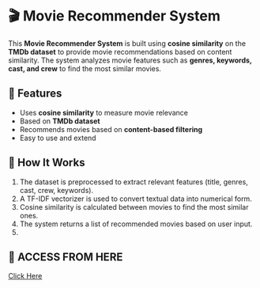 # 🎬 Movie Recommender System  

This **Movie Recommender System** is built using **cosine similarity** on the **TMDb dataset** to provide movie recommendations based on content similarity. The system analyzes movie features such as **genres, keywords, cast, and crew** to find the most similar movies.

## 🔹 Features  
- Uses **cosine similarity** to measure movie relevance  
- Based on **TMDb dataset**  
- Recommends movies based on **content-based filtering**  
- Easy to use and extend  

## 🚀 How It Works  
1. The dataset is preprocessed to extract relevant features (title, genres, cast, crew, keywords).  
2. A TF-IDF vectorizer is used to convert textual data into numerical form.  
3. Cosine similarity is calculated between movies to find the most similar ones.  
4. The system returns a list of recommended movies based on user input.
5. 
## 🔗 ACCESS FROM HERE  
[Click Here]([your-link-here](https://movierecommendersystem-gyac26e9wnf9ebtycspgb4.streamlit.app/))
